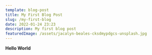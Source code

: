 ```yaml
---
template: blog-post
title: My First Blog Post
slug: /my-first-blog
date: 2022-01-24 23:23
description: My first blog post
featuredImage: /assets/jacalyn-beales-cksdmypdgcs-unsplash.jpg
---
```

**Hello World**